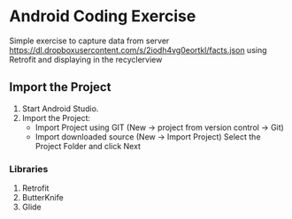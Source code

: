 # Android Coding Exercise
Simple exercise to capture data from server https://dl.dropboxusercontent.com/s/2iodh4vg0eortkl/facts.json
using Retrofit and displaying in the recyclerview

## Import the Project
1. Start Android Studio.
2. Import the Project:
    * Import Project using GIT (New -> project from version control -> Git)
    * Import downloaded source (New -> Import Project)
      Select the Project Folder and click Next

### Libraries
1. Retrofit
2. ButterKnife
3. Glide
